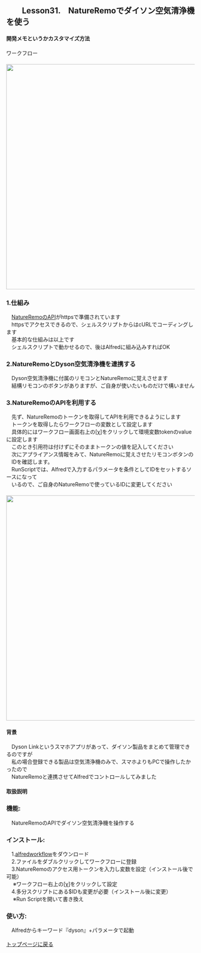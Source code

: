 ## 　　Lesson31.　NatureRemoでダイソン空気清浄機を使う
#### 開発メモというかカスタマイズ方法
ワークフロー
<Br>　<img width="600" src="https://user-images.githubusercontent.com/40127279/127758072-3f8e398d-e1a1-4c53-b16f-320183d1dfc6.png">
### 1.仕組み
　[NatureRemoのAPI](https://developer.nature.global)がhttpsで準備されています
<br>　httpsでアクセスできるので、シェルスクリプトからはcURLでコーディングします
<br>　基本的な仕組みは以上です
<br>　シェルスクリプトで動かせるので、後はAlfredに組み込みすればOK 
### 2.NatureRemoとDyson空気清浄機を連携する
　Dyson空気清浄機に付属のリモコンとNatureRemoに覚えさせます
<br>　結構リモコンのボタンがありますが、ご自身が使いたいものだけで構いません
### 3.NatureRemoのAPIを利用する
　先ず、NatureRemoのトークンを取得してAPIを利用できるようにします
<br>　トークンを取得したらワークフローの変数として設定します
<br>　具体的にはワークフロー画面右上の[χ]をクリックして環境変数tokenのvalueに設定します
<br>　このとき引用符は付けずにそのままトークンの値を記入してください　
<br>　次にアプライアンス情報をみて、NatureRemoに覚えさせたリモコンボタンの
<br>　IDを確認します。
<br>　RunScriptでは、Alfredで入力するパラメータを条件としてIDをセットするソースになって
<br>　いるので、ご自身のNatureRemoで使っているIDに変更してください
<br>　<img width="600" src="https://user-images.githubusercontent.com/40127279/127758084-9f1848a3-6a95-4da9-8824-f9c3f0db4b69.png">
  
#### 背景
　Dyson Linkというスマホアプリがあって、ダイソン製品をまとめて管理できるのですが
<br>　私の場合登録できる製品は空気清浄機のみで、スマホよりもPCで操作したかったので
<br>　NatureRemoと連携させてAlfredでコントロールしてみました
#### 取扱説明
### 機能:
　NatureRemoのAPIでダイソン空気清浄機を操作する
### インストール:
　1.[alfredworkflow](https://github.com/KitanoTamotsu/dyson/releases/download/1.0/dyson.purifier.with.NatureRemo.alfredworkflow.zip)をダウンロード 
<br>　2.ファイルをダブルクリックしてワークフローに登録
<br>　3.NatureRemoのアクセス用トークンを入力し変数を設定（インストール後で可能）
<br>　 ※ワークフロー右上の[χ]をクリックして設定
<br>　4.多分スクリプトにある$IDも変更が必要（インストール後に変更）
<br>　 ※Run Scriptを開いて書き換え
### 使い方:
　Alfredからキーワード『dyson』+パラメータで起動
<br>
<br>
[トップページに戻る](https://kitanotamotsu.github.io/)

